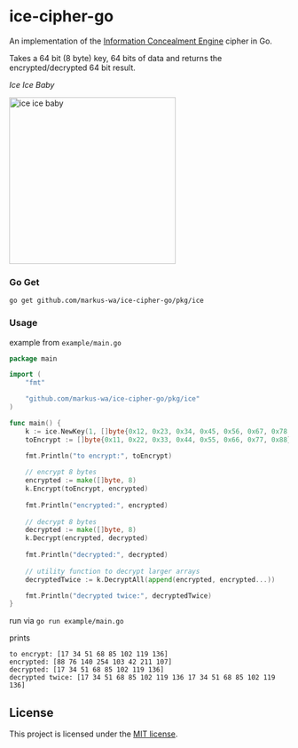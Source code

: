 # ice-cipher-go

An implementation of the [Information Concealment Engine](https://en.wikipedia.org/wiki/ICE_(cipher)) cipher in Go.

Takes a 64 bit (8 byte) key, 64 bits of data and returns the encrypted/decrypted 64 bit result.

_Ice Ice Baby_

<img src="https://user-images.githubusercontent.com/5138316/151227751-f2772f85-c311-41b8-99b4-6cc73379902c.png" alt="ice ice baby" width="300"/>

### Go Get

    go get github.com/markus-wa/ice-cipher-go/pkg/ice
    
### Usage

example from `example/main.go`

```go
package main

import (
    "fmt"

    "github.com/markus-wa/ice-cipher-go/pkg/ice"
)

func main() {
	k := ice.NewKey(1, []byte{0x12, 0x23, 0x34, 0x45, 0x56, 0x67, 0x78, 0x89})
	toEncrypt := []byte{0x11, 0x22, 0x33, 0x44, 0x55, 0x66, 0x77, 0x88}

	fmt.Println("to encrypt:", toEncrypt)
    
	// encrypt 8 bytes
	encrypted := make([]byte, 8)
	k.Encrypt(toEncrypt, encrypted)
    
	fmt.Println("encrypted:", encrypted)
    
	// decrypt 8 bytes
	decrypted := make([]byte, 8)
	k.Decrypt(encrypted, decrypted)
    
	fmt.Println("decrypted:", decrypted)
	
	// utility function to decrypt larger arrays
	decryptedTwice := k.DecryptAll(append(encrypted, encrypted...))

	fmt.Println("decrypted twice:", decryptedTwice)
}
```

run via `go run example/main.go`

prints

```
to encrypt: [17 34 51 68 85 102 119 136]
encrypted: [88 76 140 254 103 42 211 107]
decrypted: [17 34 51 68 85 102 119 136]
decrypted twice: [17 34 51 68 85 102 119 136 17 34 51 68 85 102 119 136]
```
## License

This project is licensed under the [MIT license](LICENSE.md).
